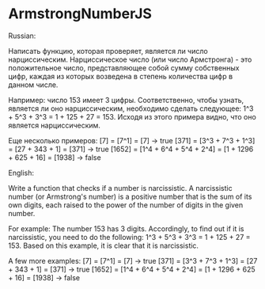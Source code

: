 # ArmstrongNumberJS


Russian:

Написать функцию, которая проверяет, является ли число нарциссическим.
Нарциссическое число (или число Армстронга) - это положительное число, представляющее собой сумму собственных цифр, каждая из которых возведена в степень количества цифр в данном числе. 

Например: 
число 153 имеет 3 цифры. Соответственно, чтобы узнать, является ли оно нарциссическим, необходимо сделать следующее:
1^3 + 5^3 + 3^3 = 1 + 125 + 27 = 153. Исходя из этого примера видно, что оно является нарциссическим.

Еще несколько примеров:
[7] = [7^1] = [7] -> true
[371] = [3^3 + 7^3 + 1^3] = [27 + 343 + 1] = [371] -> true
[1652] = [1^4 + 6^4 + 5^4 + 2^4] = [1 + 1296 + 625 + 16] = [1938] -> false


English:

Write a function that checks if a number is narcissistic.
A narcissistic number (or Armstrong's number) is a positive number that is the sum of its own digits, each raised to the power of the number of digits in the given number.

For example:
The number 153 has 3 digits. Accordingly, to find out if it is narcissistic, you need to do the following:
1^3 + 5^3 + 3^3 = 1 + 125 + 27 = 153. Based on this example, it is clear that it is narcissistic.

A few more examples:
[7] = [7^1] = [7] -> true
[371] = [3^3 + 7^3 + 1^3] = [27 + ​​343 + 1] = [371] -> true
[1652] = [1^4 + 6^4 + 5^4 + 2^4] = [1 + 1296 + 625 + 16] = [1938] -> false

